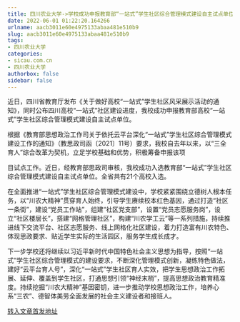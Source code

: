 ```yaml
---
title: 四川农业大学->学校成功申报教育部“一站式”学生社区综合管理模式建设自主试点单位 | sicau.com.cn
date: 2022-06-01 01:22:20.164266
urlname: aacb3011e60e4975133abaa481e510b9
slug: aacb3011e60e4975133abaa481e510b9
tags: 
- 四川农业大学
categories:
- sicau.com.cn
- 四川农业大学
authorbox: false
sidebar: false
---
```

近日，四川省教育厅发布《关于做好高校“一站式”学生社区风采展示活动的通知》，同时公布四川高校“一站式”社区建设进度，我校成功申报教育部高校“一站式”学生社区综合管理模式建设自主试点单位。

根据《教育部思想政治工作司关于依托云平台深化“一站式”学生社区综合管理模式建设工作的通知》（教思政司函〔2021〕11号）要求，我校自去年以来，以“三全育人”综合改革为契机，立足学校基础和优势，积极筹备申报该项
<!--more-->
目试点工作。近日，经教育部思政司审核，我校成功入选教育部“一站式”学生社区综合管理模式建设自主试点单位。全省共有21个高校入选。

在全面推进“一站式”学生社区综合管理模式建设中，学校紧紧围绕立德树人根本任务，以“川农大精神”贯穿育人始终，引导学生赓续校本红色基因，通过打造“社区一条街”，建设“党员工作站”，组建“社区党支部”，设置“党员志愿服务岗”，设立“社区楼层长”，搭建“网格管理社区”，构建“川农学工云”等一系列措施，持续推进线下交流平台、社区志愿服务、线上网格化社区建设，着力打造富有川农特色、体现思政要求、贴近学生实际的生活园区，服务学生成长成才。

下一步学校还将继续以习近平新时代中国特色社会主义思想为指导，按照“一站式”学生社区综合管理模式的建设要求，不断深化管理模式创新，凝练特色做法，建好“云平台育人号”，深化“一站式”学生社区育人实效，把学生思想政治工作拓展、延伸、覆盖到学生社区，打通思想引领“神经末梢”，提高思想政治教育精准度。持续挖掘“川农大精神”基因密钥，进一步推动学校思想政治工作，培养心系“三农”、德智体美劳全面发展的社会主义建设者和接班人。



[转入文章首发地址](https://news.sicau.edu.cn/info/1135/68078.htm)